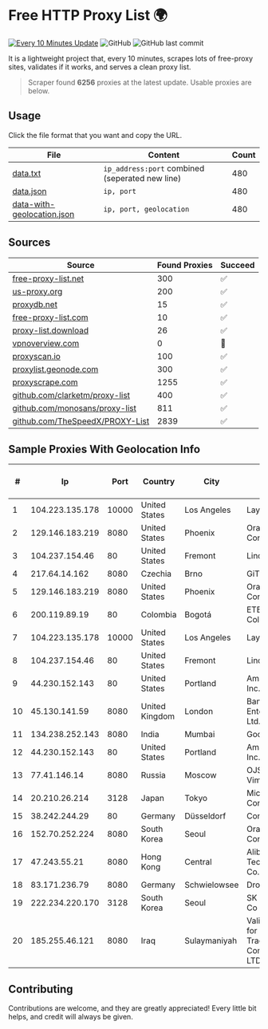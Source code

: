 
# Free HTTP Proxy List 🌍

[![Every 10 Minutes Update](https://github.com/mertguvencli/http-proxy-list/actions/workflows/main.yml/badge.svg?branch=main)](https://github.com/mertguvencli/http-proxy-list/actions/workflows/main.yml)
![GitHub](https://img.shields.io/github/license/mertguvencli/http-proxy-list)
![GitHub last commit](https://img.shields.io/github/last-commit/mertguvencli/http-proxy-list)

It is a lightweight project that, every 10 minutes, scrapes lots of free-proxy sites, validates if it works, and serves a clean proxy list.


> Scraper found **6256** proxies at the latest update. Usable proxies are below.

## Usage

Click the file format that you want and copy the URL.


|File|Content|Count|
|----|-------|-----|
|[data.txt](https://raw.githubusercontent.com/mertguvencli/http-proxy-list/main/proxy-list/data.txt)|`ip_address:port` combined (seperated new line)|480|
|[data.json](https://raw.githubusercontent.com/mertguvencli/http-proxy-list/main/proxy-list/data.json)|`ip, port`|480|
|[data-with-geolocation.json](https://raw.githubusercontent.com/mertguvencli/http-proxy-list/main/proxy-list/data-with-geolocation.json)|`ip, port, geolocation`|480|

## Sources

|Source|Found Proxies|Succeed|
|------|-------------|-------|
|[free-proxy-list.net](https://free-proxy-list.net)|300|✅|
|[us-proxy.org](https://www.us-proxy.org)|200|✅|
|[proxydb.net](http://proxydb.net)|15|✅|
|[free-proxy-list.com](https://free-proxy-list.com/?page=&port=&type%5B%5D=http&type%5B%5D=https&up_time=0&search=Search)|10|✅|
|[proxy-list.download](https://www.proxy-list.download/HTTP)|26|✅|
|[vpnoverview.com](https://vpnoverview.com/privacy/anonymous-browsing/free-proxy-servers)|0|🚫|
|[proxyscan.io](https://www.proxyscan.io)|100|✅|
|[proxylist.geonode.com](https://proxylist.geonode.com/api/proxy-list?limit=300&page=1&sort_by=lastChecked&sort_type=desc&protocols=http,https)|300|✅|
|[proxyscrape.com](https://api.proxyscrape.com/v2/?request=displayproxies&protocol=http&timeout=10000&country=all&ssl=all&anonymity=all)|1255|✅|
|[github.com/clarketm/proxy-list](https://raw.githubusercontent.com/clarketm/proxy-list/master/proxy-list-raw.txt)|400|✅|
|[github.com/monosans/proxy-list](https://raw.githubusercontent.com/monosans/proxy-list/main/proxies/http.txt)|811|✅|
|[github.com/TheSpeedX/PROXY-List](https://raw.githubusercontent.com/TheSpeedX/PROXY-List/master/http.txt)|2839|✅|


## Sample Proxies With Geolocation Info

|#|Ip|Port|Country|City|Internet Service Provider|
|-|--|----|-------|----|-------------------------|
|1|104.223.135.178|10000|United States|Los Angeles|LayerHost|
|2|129.146.183.219|8080|United States|Phoenix|Oracle Corporation|
|3|104.237.154.46|80|United States|Fremont|Linode, LLC|
|4|217.64.14.162|8080|Czechia|Brno|GiTy, a.s.|
|5|129.146.183.219|8080|United States|Phoenix|Oracle Corporation|
|6|200.119.89.19|80|Colombia|Bogotá|ETB - Colombia|
|7|104.223.135.178|10000|United States|Los Angeles|LayerHost|
|8|104.237.154.46|80|United States|Fremont|Linode, LLC|
|9|44.230.152.143|80|United States|Portland|Amazon.com, Inc.|
|10|45.130.141.59|8080|United Kingdom|London|Bangmod Enterprise Co., Ltd.|
|11|134.238.252.143|8080|India|Mumbai|Google LLC|
|12|44.230.152.143|80|United States|Portland|Amazon.com, Inc.|
|13|77.41.146.14|8080|Russia|Moscow|OJSC Vimpelcom HQ|
|14|20.210.26.214|3128|Japan|Tokyo|Microsoft Corporation|
|15|38.242.244.29|80|Germany|Düsseldorf|Contabo GmbH|
|16|152.70.252.224|8080|South Korea|Seoul|Oracle Corporation|
|17|47.243.55.21|8080|Hong Kong|Central|Alibaba (US) Technology Co., Ltd.|
|18|83.171.236.79|8080|Germany|Schwielowsee|Droptop GmbH|
|19|222.234.220.170|3128|South Korea|Seoul|SK Broadband Co Ltd|
|20|185.255.46.121|8080|Iraq|Sulaymaniyah|Valin Company for General Trading and Communication LTD|



## Contributing

Contributions are welcome, and they are greatly appreciated! Every
little bit helps, and credit will always be given.


